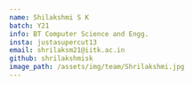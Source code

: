 ```yaml
---
name: Shilakshmi S K
batch: Y21
info: BT Computer Science and Engg.
insta: justasupercut13
email: shrilaksm21@iitk.ac.in
github: shrilakshmisk
image_path: /assets/img/team/Shrilakshmi.jpg
---
```

